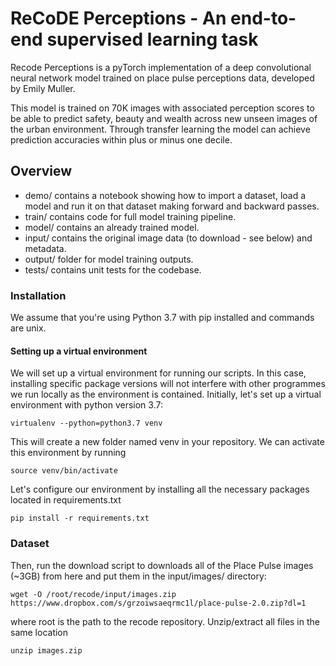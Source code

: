 # ReCoDE Perceptions - An end-to-end supervised learning task

Recode Perceptions is a pyTorch implementation of a deep convolutional neural network model trained on place pulse perceptions data, developed by Emily Muller.

This model is trained on 70K images with associated perception scores to be able to predict safety, beauty and wealth across new unseen images of the urban environment. Through transfer learning the model can achieve prediction accuracies within plus or minus one decile.

## Overview

- demo/ contains a notebook showing how to import a dataset, load a model and run it on that dataset making forward and backward passes.
- train/ contains code for full model training pipeline.
- model/ contains an already trained model.
- input/ contains the original image data (to download - see below) and metadata.
- output/ folder for model training outputs.
- tests/ contains unit tests for the codebase.

### Installation

We assume that you're using Python 3.7 with pip installed and commands are unix.

#### Setting up a virtual environment

We will set up a virtual environment for running our scripts. In this case, installing specific package versions will not interfere with other programmes we run locally as the environment is contained. Initially, let's set up a virtual environment with python version 3.7:

```
virtualenv --python=python3.7 venv
```

This will create a new folder named venv in your repository. We can activate this environment by running

```
source venv/bin/activate
```

Let's configure our environment by installing all the necessary packages located in requirements.txt

```
pip install -r requirements.txt
```

### Dataset

Then, run the download script to downloads all of the Place Pulse images (~3GB) from here and put them in the input/images/ directory:

```
wget -O /root/recode/input/images.zip https://www.dropbox.com/s/grzoiwsaeqrmc1l/place-pulse-2.0.zip?dl=1
```

where root is the path to the recode repository. Unzip/extract all files in the same location

```
unzip images.zip
```



